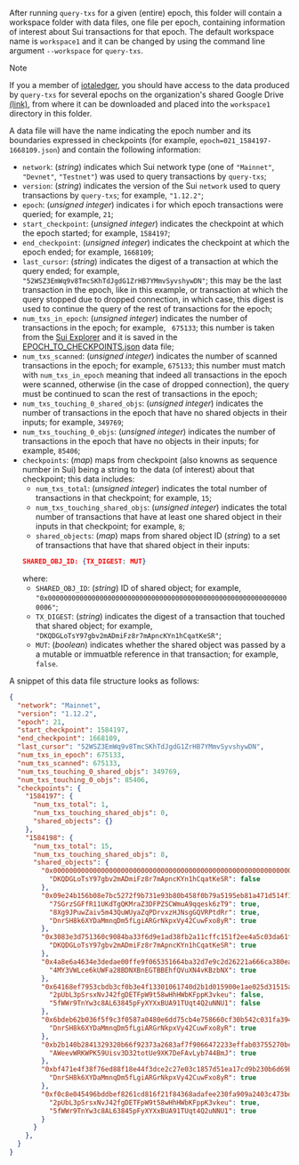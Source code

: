 After running `query-txs` for a given (entire) epoch, this folder will contain 
a workspace folder with data files, one file per epoch, containing information 
of interest about Sui transactions for that epoch. The default workspace name 
is `workspace1` and it can be changed by using the command line argument 
`--workspace` for `query-txs`.

> [!NOTE]
> If you a member of [iotaledger](
> https://github.com/iotaledger?view_as=public), you should have access to the 
> data produced by `query-txs` for several epochs on the organization's shared 
> Google Drive [(link)](
> https://drive.google.com/drive/folders/12c8A6cLCQCqKLvCPSDLeuPcb2LC-35FT), 
> from where it can be downloaded and placed into the `workspace1` directory 
> in this folder.

A data file will have the name indicating the epoch number and its boundaries 
expressed in checkpoints (for example, `epoch=021_1584197-1668109.json`) and 
contain the following information:
- `network`: (*string*) indicates which Sui network type (one of `"Mainnet"`, 
`"Devnet"`, `"Testnet"`) was used to query transactions by `query-txs`;
- `version`: (*string*) indicates the version of the Sui `network` used to 
query transactions by `query-txs`; for example, `"1.12.2"`;
- `epoch`: (*unsigned integer*) indicates i for which epoch transactions were 
queried; for example, `21`;
- `start_checkpoint`: (*unsigned integer*) indicates the checkpoint at which 
the epoch started; for example, `1584197`;
- `end_checkpoint`: (*unsigned integer*) indicates the checkpoint at which the 
epoch ended; for example, `1668109`;
- `last_cursor`: (*string*) indicates the digest of a transaction at which the 
query ended; for example, `"52WSZ3EmWq9v8TmcSKhTdJgdG1ZrHB7YMmvSyvshywDN"`; 
this may be the last transaction in the epoch, like in this example, or 
transaction at which the query stopped due to dropped connection, in which 
case, this digest is used to continue the query of the rest of transactions 
for the epoch;
- `num_txs_in_epoch`: (*unsigned integer*) indicates the number of 
transactions in the epoch; for example, ` 675133`; this number is taken from 
the [Sui Explorer](https://suivision.xyz/) and it is saved in the 
[EPOCH_TO_CHECKPOINTS.json](../results/EPOCH_TO_CHECKPOINTS.json) data file;
- `num_txs_scanned`: (*unsigned integer*) indicates the number of scanned 
transactions in the epoch; for example, `675133`; this number must match with 
`num_txs_in_epoch` meaning that indeed all transactions in the epoch were 
scanned, otherwise (in the case of dropped connection), the query must be 
continued to scan the rest of transactions in the epoch;
- `num_txs_touching_0_shared_objs`: (*unsigned integer*) indicates the number 
of transactions in the epoch that have no shared objects in their inputs; 
for example, `349769`;
- `num_txs_touching_0_objs`: (*unsigned integer*) indicates the number of 
transactions in the epoch that have no objects in their inputs; 
for example, `85406`;
- `checkpoints`: (*map*) maps from checkpoint (also knowns as sequence number 
in Sui) being a string to the data (of interest) about that checkpoint; this 
data includes:
  - `num_txs_total`: (*unsigned integer*) indicates the total number of 
  transactions in that checkpoint; for example, `15`;
  - `num_txs_touching_shared_objs`: (*unsigned integer*) indicates the total 
  number of transactions that have at least one shared object in their inputs 
  in that checkpoint; for example, `8`;
  - `shared_objects`: (*map*) maps from shared object ID (*string*) to a set 
  of transactions that have that shared object in their inputs: 
  ```json
  SHARED_OBJ_ID: {TX_DIGEST: MUT}
  ```
  where:
    - `SHARED_OBJ_ID`: (*string*) ID of shared object; for example,
    `"0x0000000000000000000000000000000000000000000000000000000000000006"`;
    - `TX_DIGEST`: (*string*) indicates the digest of a transaction that
    touched that shared object; for example, 
    `"DKQDGLoTsY97gbv2mADmiFz8r7mApncKYn1hCqatKeSR"`;
    - `MUT`: (*boolean*) indicates whether the shared object was passed by a 
    a mutable or immuatble reference in that transaction; for example,
    `false`.

A snippet of this data file structure looks as follows:
```json
{
  "network": "Mainnet",
  "version": "1.12.2",
  "epoch": 21,
  "start_checkpoint": 1584197,
  "end_checkpoint": 1668109,
  "last_cursor": "52WSZ3EmWq9v8TmcSKhTdJgdG1ZrHB7YMmvSyvshywDN",
  "num_txs_in_epoch": 675133,
  "num_txs_scanned": 675133,
  "num_txs_touching_0_shared_objs": 349769,
  "num_txs_touching_0_objs": 85406,
  "checkpoints": {
    "1584197": {
      "num_txs_total": 1,
      "num_txs_touching_shared_objs": 0,
      "shared_objects": {}
    },
    "1584198": {
      "num_txs_total": 15,
      "num_txs_touching_shared_objs": 8,
      "shared_objects": {
        "0x0000000000000000000000000000000000000000000000000000000000000006": {
          "DKQDGLoTsY97gbv2mADmiFz8r7mApncKYn1hCqatKeSR": false
        },
        "0x09e24b156b08e7bc5272f9b731e93b80b458f0b79a5195eb81a471d514f1b1b8": {
          "7SGrzSGFfR11UKdTgQKMraZ3DFPZSCWmuA9qqesk6zT9": true,
          "8Xg9JPuwZaiv5m43QuWUyaZqPDrvxzHJNsgGQVRPtdRr": true,
          "DnrSH8k6XYDaMmnqDm5fLgiARGrNkpxVy42CuwFxo8yR": true
        },
        "0x3083e3d751360c9084ba33f6d9e1ad38fb2a11cffc151f2ee4a5c03da61fb1e2": {
          "DKQDGLoTsY97gbv2mADmiFz8r7mApncKYn1hCqatKeSR": true
        },
        "0x4a8e6a4634e3dedae00ffe9f065351664ba32d7e9c2d26221a666ca380ea68b9": {
          "4MY3VWLce6kUWFa28BDNXBnEGTBBEhfQVuXN4vKBzbNX": true
        },
        "0x64168ef7953cbdb3cf0b3e4f13301061740d2b1d015900e1ae025d31515ad830": {
          "2pUbL3pSrsxNvJ42fgDETFpW9t58wHhHWbKFppK3vkeu": false,
          "5fWWr9TnYw3c8AL63845pFyXYXxBUA91TUqt4Q2uNNU1": false
        },
        "0x6bdeb62b036f5f9c3f0587a0480e6dd75cb4e758660cf30b542c031fa394bb83": {
          "DnrSH8k6XYDaMmnqDm5fLgiARGrNkpxVy42CuwFxo8yR": true
        },
        "0xb2b140b2841329320b66f92373a2683af7f9066472233effab03755270bcf65f": {
          "AWeevWRKWPK59Uisv3D32totUe9XK7DeFAvLyb744BmJ": true
        },
        "0xbf471e4f38f76ed88f18e44f3dce2c27e03c1857d51ea17cd9b230b6d69b4bc1": {
          "DnrSH8k6XYDaMmnqDm5fLgiARGrNkpxVy42CuwFxo8yR": true
        },
        "0xf0c8e045496bddbef8261cd816f21f84368adafee230fa909a2403c473bdbee7": {
          "2pUbL3pSrsxNvJ42fgDETFpW9t58wHhHWbKFppK3vkeu": true,
          "5fWWr9TnYw3c8AL63845pFyXYXxBUA91TUqt4Q2uNNU1": true
        }
      }
    },
  }
}
```
